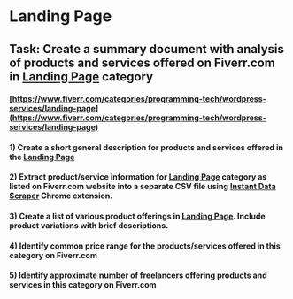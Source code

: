 # Landing Page
## Task: Create a summary document with analysis of products and services offered on Fiverr.com in [Landing Page](https://www.fiverr.com/categories/programming-tech/wordpress-services/landing-page) category
#### [https://www.fiverr.com/categories/programming-tech/wordpress-services/landing-page](https://www.fiverr.com/categories/programming-tech/wordpress-services/landing-page)
#### 1) Create a short general description for products and services offered in the [Landing Page](https://www.fiverr.com/categories/programming-tech/wordpress-services/landing-page)
#### 2) Extract product/service information for [Landing Page](https://www.fiverr.com/categories/programming-tech/wordpress-services/landing-page) category as listed on Fiverr.com website into a separate CSV file using [Instant Data Scraper](https://chrome.google.com/webstore/detail/instant-data-scraper/ofaokhiedipichpaobibbnahnkdoiiah) Chrome extension.
#### 3) Create a list of various product offerings in [Landing Page](https://www.fiverr.com/categories/programming-tech/wordpress-services/landing-page). Include product variations with brief descriptions.
#### 4) Identify common price range for the products/services offered in this category on Fiverr.com
#### 5) Identify approximate number of freelancers offering products and services in this category on Fiverr.com
